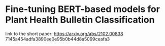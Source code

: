 # Fine-tuning BERT-based models for Plant Health Bulletin Classification
link to the short paper: https://arxiv.org/abs/2102.00838
7145a454adfa3890ee0e95b0b44d8a5099ceafa3
